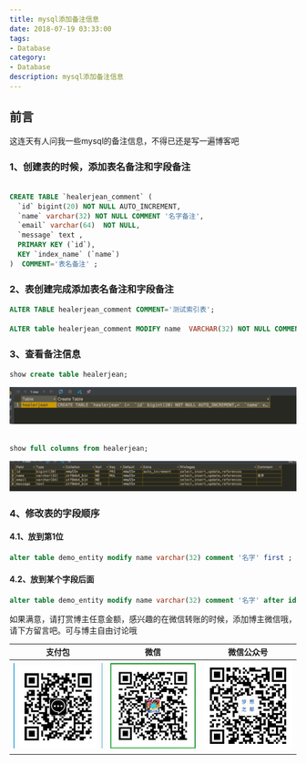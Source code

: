 ```yaml
---
title: mysql添加备注信息
date: 2018-07-19 03:33:00
tags: 
- Database
category: 
- Database
description: mysql添加备注信息
---
```

<!-- image url 
https://raw.githubusercontent.com/HealerJean/HealerJean.github.io/master/blogImages
　　首行缩进
<font color="red">  </font>
-->

## 前言


这连天有人问我一些mysql的备注信息，不得已还是写一遍博客吧

### 1、创建表的时候，添加表名备注和字段备注


```sql

CREATE TABLE `healerjean_comment` (
  `id` bigint(20) NOT NULL AUTO_INCREMENT,
  `name` varchar(32) NOT NULL COMMENT '名字备注',
  `email` varchar(64)  NOT NULL,
  `message` text ,
  PRIMARY KEY (`id`),
  KEY `index_name` (`name`)
)  COMMENT='表名备注' ;


```

### 2、表创建完成添加表名备注和字段备注


```sql
ALTER TABLE healerjean_comment COMMENT='测试索引表';

ALTER table healerjean_comment MODIFY name  VARCHAR(32) NOT NULL COMMENT '名字备注'

```


### 3、查看备注信息


```sql
show create table healerjean;

```

![WX20180727-161536](https://raw.githubusercontent.com/HealerJean/HealerJean.github.io/master/blogImages/WX20180727-161536.png)

```sql

show full columns from healerjean;

```
![WX20180727-161454](https://raw.githubusercontent.com/HealerJean/HealerJean.github.io/master/blogImages/WX20180727-161454.png)





### 4、修改表的字段顺序



#### 4.1、放到第1位

```sql
alter table demo_entity modify name varchar(32) comment '名字' first ;
```



#### 4.2、放到某个字段后面

```sql
alter table demo_entity modify name varchar(32) comment '名字' after id  ;
```



   



如果满意，请打赏博主任意金额，感兴趣的在微信转账的时候，添加博主微信哦， 请下方留言吧。可与博主自由讨论哦

|支付包 | 微信|微信公众号|
|:-------:|:-------:|:------:|
|![支付宝](https://raw.githubusercontent.com/HealerJean/HealerJean.github.io/master/assets/img/tctip/alpay.jpg) | ![微信](https://raw.githubusercontent.com/HealerJean/HealerJean.github.io/master/assets/img/tctip/weixin.jpg)|![微信公众号](https://raw.githubusercontent.com/HealerJean/HealerJean.github.io/master/assets/img/my/qrcode_for_gh_a23c07a2da9e_258.jpg)|




<!-- Gitalk 评论 start  -->

<link rel="stylesheet" href="https://unpkg.com/gitalk/dist/gitalk.css">
<script src="https://unpkg.com/gitalk@latest/dist/gitalk.min.js"></script> 
<div id="gitalk-container"></div>    
 <script type="text/javascript">
    var gitalk = new Gitalk({
		clientID: `1d164cd85549874d0e3a`,
		clientSecret: `527c3d223d1e6608953e835b547061037d140355`,
		repo: `HealerJean.github.io`,
		owner: 'HealerJean',
		admin: ['HealerJean'],
		id: 'xNGD7X2Y2HZ7hgJN',
    });
    gitalk.render('gitalk-container');
</script> 
<!-- Gitalk end -->

